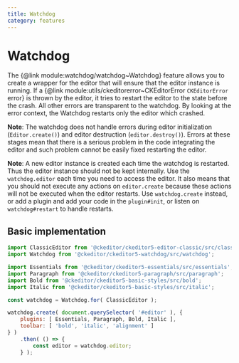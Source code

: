```yaml
---
title: Watchdog
category: features
---
```


# Watchdog

The {@link module:watchdog/watchdog~Watchdog} feature allows you to create a wrapper for the editor that will ensure that the editor instance is running. If a {@link module:utils/ckeditorerror~CKEditorError `CKEditorError` error} is thrown by the editor, it tries to restart the editor to the state before the crash. All other errors are transparent to the watchdog. By looking at the error context, the Watchdog restarts only the editor which crashed.

**Note**: The watchdog does not handle errors during editor initialization (`Editor.create()`) and editor destruction (`editor.destroy()`). Errors at these stages mean that there is a serious problem in the code integrating the editor and such problem cannot be easily fixed restarting the editor.

**Note**: A new editor instance is created each time the watchdog is restarted. Thus the editor instance should not be kept internally. Use the `watchdog.editor` each time you need to access the editor. It also means that you should not execute any actions on `editor.create` because these actions will not be executed when the editor restarts. Use `watchdog.create` instead, or add a plugin and add your code in the `plugin#init`, or listen on `watchdog#restart` to handle restarts.

## Basic implementation

```js
import ClassicEditor from '@ckeditor/ckeditor5-editor-classic/src/classiceditor';
import Watchdog from '@ckeditor/ckeditor5-watchdog/src/watchdog';

import Essentials from '@ckeditor/ckeditor5-essentials/src/essentials';
import Paragraph from '@ckeditor/ckeditor5-paragraph/src/paragraph';
import Bold from '@ckeditor/ckeditor5-basic-styles/src/bold';
import Italic from '@ckeditor/ckeditor5-basic-styles/src/italic';

const watchdog = Watchdog.for( ClassicEditor );

watchdog.create( document.querySelector( '#editor' ), {
	plugins: [ Essentials, Paragraph, Bold, Italic ],
	toolbar: [ 'bold', 'italic', 'alignment' ]
} )
	.then( () => {
		const editor = watchdog.editor;
	} );
```

